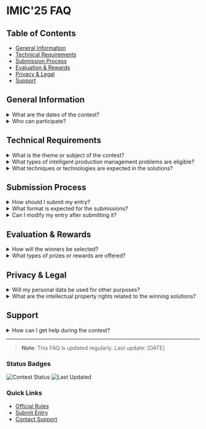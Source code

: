 # IMIC'25 FAQ

## Table of Contents
- [General Information](#general-information)
- [Technical Requirements](#technical-requirements)
- [Submission Process](#submission-process)
- [Evaluation & Rewards](#evaluation--rewards)
- [Privacy & Legal](#privacy--legal)
- [Support](#support)

## General Information
<details>
<summary>What are the dates of the contest?</summary>

Important dates :
* Registration and team formation : asap, before May 2025
* Submission of your proposal : end of July 2025
* Annoucements of winners : next SOHOMA edition, september 2025
</details>

<details>
<summary>Who can participate?</summary>
- Teams can include both students and faculty researchers
- No limitation on team size
- No specific degree or academic level required
- Open to any combination of students and researchers
</details>

## Technical Requirements
<details>
<summary>What is the theme or subject of the contest?</summary>

The contest description cand be found here
</details>

<details>
<summary>What types of intelligent production management problems are eligible?</summary>

Eligible problem areas include:
- [Problem type 1]
- [Problem type 2]
- [Problem type 3]
</details>

<details>
<summary>What techniques or technologies are expected in the solutions?</summary>

Accepted technologies include:
- Artificial Intelligence
- Optimization algorithms
- [Other relevant technologies]
</details>

## Submission Process
<details>
<summary>How should I submit my entry?</summary>

Step-by-step submission process:
1. [First step]
2. [Second step]
3. [Final step]
</details>

<details>
<summary>What format is expected for the submissions?</summary>

Accepted formats include:
- Reports
- Code repositories
- Presentations
- [Other format specifications]
</details>

<details>
<summary>Can I modify my entry after submitting it?</summary>

[Modification policy and procedures]
</details>

## Evaluation & Rewards
<details>
<summary>How will the winners be selected?</summary>

Selection criteria include:
- Performance metrics
- Innovation level
- Business impact
- [Other evaluation criteria]
</details>

<details>
<summary>What types of prizes or rewards are offered?</summary>

Prize structure:
- First place: [Prize details]
- Second place: [Prize details]
- [Other rewards]
</details>

## Privacy & Legal
<details>
<summary>Will my personal data be used for other purposes?</summary>

[Privacy policy details]
</details>

<details>
<summary>What are the intellectual property rights related to the winning solutions?</summary>

[IP rights explanation]
</details>

## Support
<details>
<summary>How can I get help during the contest?</summary>

Support channels:
- 📧 Email: [contact@example.com]
- 💬 Discord: [discord link]
- 🌐 Support portal: [portal link]
</details>

---

> **Note**: This FAQ is updated regularly. Last update: [DATE]

### Status Badges
![Contest Status](https://img.shields.io/badge/Contest-Active-green)
![Last Updated](https://img.shields.io/badge/Last%20Updated-November%202024-blue)

### Quick Links
- [Official Rules](#)
- [Submit Entry](#)
- [Contact Support](#)
